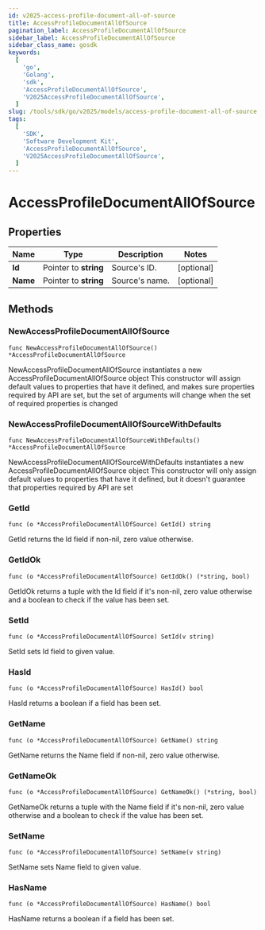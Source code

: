 ```yaml
---
id: v2025-access-profile-document-all-of-source
title: AccessProfileDocumentAllOfSource
pagination_label: AccessProfileDocumentAllOfSource
sidebar_label: AccessProfileDocumentAllOfSource
sidebar_class_name: gosdk
keywords:
  [
    'go',
    'Golang',
    'sdk',
    'AccessProfileDocumentAllOfSource',
    'V2025AccessProfileDocumentAllOfSource',
  ]
slug: /tools/sdk/go/v2025/models/access-profile-document-all-of-source
tags:
  [
    'SDK',
    'Software Development Kit',
    'AccessProfileDocumentAllOfSource',
    'V2025AccessProfileDocumentAllOfSource',
  ]
---
```


# AccessProfileDocumentAllOfSource

## Properties

| Name     | Type                  | Description    | Notes      |
| -------- | --------------------- | -------------- | ---------- |
| **Id**   | Pointer to **string** | Source's ID.   | [optional] |
| **Name** | Pointer to **string** | Source's name. | [optional] |

## Methods

### NewAccessProfileDocumentAllOfSource

`func NewAccessProfileDocumentAllOfSource() *AccessProfileDocumentAllOfSource`

NewAccessProfileDocumentAllOfSource instantiates a new AccessProfileDocumentAllOfSource object This constructor will assign default values to properties that have it defined, and makes sure properties required by API are set, but the set of arguments will change when the set of required properties is changed

### NewAccessProfileDocumentAllOfSourceWithDefaults

`func NewAccessProfileDocumentAllOfSourceWithDefaults() *AccessProfileDocumentAllOfSource`

NewAccessProfileDocumentAllOfSourceWithDefaults instantiates a new AccessProfileDocumentAllOfSource object This constructor will only assign default values to properties that have it defined, but it doesn't guarantee that properties required by API are set

### GetId

`func (o *AccessProfileDocumentAllOfSource) GetId() string`

GetId returns the Id field if non-nil, zero value otherwise.

### GetIdOk

`func (o *AccessProfileDocumentAllOfSource) GetIdOk() (*string, bool)`

GetIdOk returns a tuple with the Id field if it's non-nil, zero value otherwise and a boolean to check if the value has been set.

### SetId

`func (o *AccessProfileDocumentAllOfSource) SetId(v string)`

SetId sets Id field to given value.

### HasId

`func (o *AccessProfileDocumentAllOfSource) HasId() bool`

HasId returns a boolean if a field has been set.

### GetName

`func (o *AccessProfileDocumentAllOfSource) GetName() string`

GetName returns the Name field if non-nil, zero value otherwise.

### GetNameOk

`func (o *AccessProfileDocumentAllOfSource) GetNameOk() (*string, bool)`

GetNameOk returns a tuple with the Name field if it's non-nil, zero value otherwise and a boolean to check if the value has been set.

### SetName

`func (o *AccessProfileDocumentAllOfSource) SetName(v string)`

SetName sets Name field to given value.

### HasName

`func (o *AccessProfileDocumentAllOfSource) HasName() bool`

HasName returns a boolean if a field has been set.
